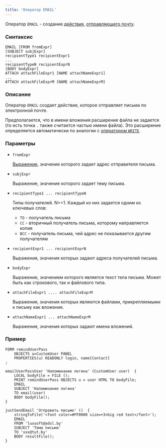 ```yaml
---
title: 'Оператор EMAIL'
---
```


Оператор `EMAIL` - создание [действия](Actions.md), [отправляющего почту](Send_mail_EMAIL.md).

### Синтаксис

    EMAIL [FROM fromExpr] 
    [SUBJECT subjExpr]
    recipientType1 recipientExpr1
    ...
    recipientTypeN recipientExprN
    [BODY bodyExpr]
    ATTACH attachFileExpr1 [NAME attachNameExpr1]
    ...
    ATTACH attachFileExprM [NAME attachNameExprM]

### Описание

Оператор `EMAIL` создает действие, которое отправляет письма по электронной почте. 

Предполагается, что в имени вложения расширение файла не задается (то есть точка `.` также считается частью имени файла). Это расширение определяется автоматически по аналогии с [оператором `WRITE`](WRITE_operator.md).

### Параметры

- `fromExpr`

    [Выражение](Expression.md), значение которого задает адрес отправителя письма. 

- `subjExpr`

    Выражение, значение которого задает тему письма.

- `recipientType1 ... recipientTypeN`

    Типы получателей. N>=1. Каждый из них задается одним из ключевых слов:

    - `TO` - получатель письма
    - `СС` - вторичный получатель письма, которому направляется копия
    - `BCC` - получатель письма, чей адрес не показывается другим получателям

- `recipientExpr1 ... recipientExprN`

    Выражения, значения которых задают адреса получателей письма.

- `bodyExpr`

    Выражение, значением которого является текст тела письма. Может быть как строкового, так и файлового типа.

- `attachFileExpr1 .... attachFileExprM`

    Выражения, значения которых являются файлами, прикрепляемыми к письму как вложение.

- `attachNameExpr1 ... attachNameExprM`

    Выражения, значения которых задают имена вложений.

### Пример

```lsf
FORM remindUserPass
    OBJECTS u=CustomUser PANEL
    PROPERTIES(u) READONLY login, name[Contact]
;

emailUserPassUser 'Напоминание логина' (CustomUser user)  {
    LOCAL bodyFile = FILE ();
    PRINT remindUserPass OBJECTS u = user HTML TO bodyFile;
    EMAIL
    SUBJECT 'Напоминание логина'
    TO email(user)
    BODY bodyFile();
}

justSendEmail 'Отправить письмо' ()  {
    stringToFile('<font color=#FF0000 size=+3>big red text</font>');
    EMAIL
    FROM 'luxsoft@adsl.by'
    SUBJECT 'Тема письма'
    TO 'xxx@tut.by'
    BODY resultFile();
}
```
